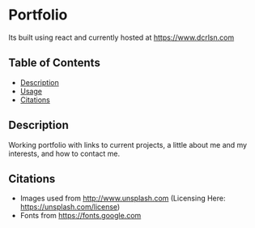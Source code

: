 # Portfolio


Its built using react and currently hosted at https://www.dcrlsn.com

## Table of Contents

 - [Description](#Description)
 - [Usage](#Usage)
 - [Citations](#Citations)

 ## Description
  Working portfolio with links to current projects, a little about me and my interests, and how to contact me.

 ## Citations
 - Images used from http://www.unsplash.com (Licensing Here: https://unsplash.com/license)
 - Fonts from https://fonts.google.com
